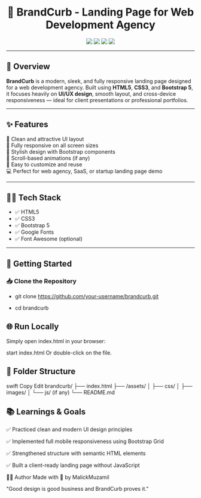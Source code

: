 <h1 align="center">🚀 BrandCurb - Landing Page for Web Development Agency</h1>

<p align="center">
  <img src="https://img.shields.io/badge/HTML-Clean-orange?style=for-the-badge" />
  <img src="https://img.shields.io/badge/CSS-Custom-blue?style=for-the-badge" />
  <img src="https://img.shields.io/badge/Bootstrap-Responsive-purple?style=for-the-badge" />
  <img src="https://img.shields.io/badge/UI%20Focused-Yes-success?style=for-the-badge" />
</p>

---

## 🌟 Overview

**BrandCurb** is a modern, sleek, and fully responsive landing page designed for a web development agency. Built using **HTML5**, **CSS3**, and **Bootstrap 5**, it focuses heavily on **UI/UX design**, smooth layout, and cross-device responsiveness — ideal for client presentations or professional portfolios.

---

## ✨ Features

🎯 Clean and attractive UI layout  
📱 Fully responsive on all screen sizes  
🎨 Stylish design with Bootstrap components  
📍 Scroll-based animations (if any)  
🧩 Easy to customize and reuse  
💻 Perfect for web agency, SaaS, or startup landing page demo

---

## 🧑‍💻 Tech Stack

- ✅ HTML5  
- ✅ CSS3  
- ✅ Bootstrap 5  
- ✅ Google Fonts  
- ✅ Font Awesome (optional)

---

## 🚀 Getting Started

### 📥 Clone the Repository

- git clone https://github.com/your-username/brandcurb.git

- cd brandcurb

## 🌐 Run Locally
Simply open index.html in your browser:

start index.html
Or double-click on the file.

## 📁 Folder Structure
swift
Copy
Edit
brandcurb/
├── index.html
├── /assets/
│   ├── css/
│   ├── images/
│   └── js/ (if any)
└── README.md

## 📚 Learnings & Goals
✅ Practiced clean and modern UI design principles

✅ Implemented full mobile responsiveness using Bootstrap Grid

✅ Strengthened structure with semantic HTML elements

✅ Built a client-ready landing page without JavaScript

🧑‍💻 Author
Made with 💙 by MalickMuzamil

<!-- 📧 Email: malikmuzamil92110@example.com | 💼 LinkedIn: linkedin.com/in/malik-muzamil -->


"Good design is good business and BrandCurb proves it."
